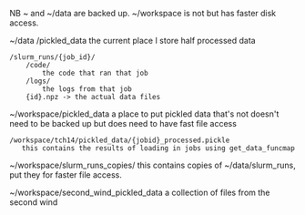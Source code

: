 NB ~ and ~/data are backed up. ~/workspace is not but has faster disk access.


    
~/data
    /pickled_data
        the current place I store half processed data
        
    /slurm_runs/{job_id}/
        /code/
            the code that ran that job
        /logs/
            the logs from that job
        {id}.npz -> the actual data files
        
~/workspace/pickled_data
    a place to put pickled data that's not doesn't need to be backed up but does need to have fast file access
    
    /workspace/tch14/pickled_data/{jobid}_processed.pickle
       this contains the results of loading in jobs using get_data_funcmap
        
~/workspace/slurm_runs_copies/
    this contains copies of ~/data/slurm_runs, put they for faster file access.
    
~/workspace/second_wind_pickled_data
    a collection of files from the second wind